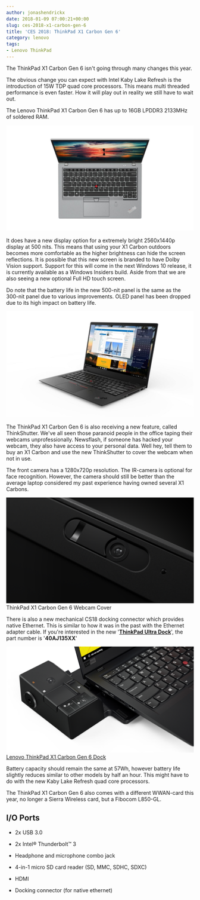 ```yaml
---
author: jonashendrickx
date: 2018-01-09 07:00:21+00:00
slug: ces-2018-x1-carbon-gen-6
title: 'CES 2018: ThinkPad X1 Carbon Gen 6'
category: lenovo
tags:
- Lenovo ThinkPad
---
```

The ThinkPad X1 Carbon Gen 6 isn't going through many changes this year.

The obvious change you can expect with Intel Kaby Lake Refresh is the introduction of 15W TDP quad core processors. This means multi threaded performance is even faster. How it will play out in reality we still have to wait out.

The Lenovo ThinkPad X1 Carbon Gen 6 has up to 16GB LPDDR3 2133MHz of soldered RAM.

![](/assets/img/posts/thinkscopes/2018/01/26170687_913629332143634_8500948123393858165_o.jpg)

It does have a new display option for a extremely bright 2560x1440p display at 500 nits. This means that using your X1 Carbon outdoors becomes more comfortable as the higher brightness can hide the screen reflections. It is possible that this new screen is branded to have Dolby Vision support. Support for this will come in the next Windows 10 release, it is currently available as a Windows Insiders build. Aside from that we are also seeing a new optional Full HD touch screen.

Do note that the battery life in the new 500-nit panel is the same as the 300-nit panel due to various improvements. OLED panel has been dropped due to its high impact on battery life.

![](/assets/img/posts/thinkscopes/2018/01/26171716_913629275476973_8748224756301475629_o.jpg)

The ThinkPad X1 Carbon Gen 6 is also receiving a new feature, called ThinkShutter. We've all seen those paranoid people in the office taping their webcams unprofessionally. Newsflash, if someone has hacked your webcam, they also have access to your personal data. Well hey, tell them to buy an X1 Carbon and use the new ThinkShutter to cover the webcam when not in use.

The front camera has a 1280x720p resolution. The IR-camera is optional for face recognition. However, the camera should still be better than the average laptop considered my past experience having owned several X1 Carbons.

![ThinkPad X1 Carbon Gen 6 Webcam Cover](/assets/img/posts/thinkscopes/2018/01/16_Thinkpad_X1_Carbon_Thinkshutter_Black_BlackBG.png) ThinkPad X1 Carbon Gen 6 Webcam Cover

There is also a new mechanical CS18 docking connector which provides native Ethernet. This is similar to how it was in the past with the Ethernet adapter cable. If you're interested in the new '[**ThinkPad Ultra Dock**](/blog/2018/01/12/ces-2018-thinkpad-ultra-dock/)', the part number is '**40AJ135XX**'

![Lenovo ThinkPad X1 Carbon Gen 6 Dock](/assets/img/posts/thinkscopes/2018/01/14_Thinkpad_X1_Carbon_Closeup_Mechanical_Docking_Station_Black.png) [Lenovo ThinkPad X1 Carbon Gen 6 Dock](/blog/2018/01/12/ces-2018-thinkpad-ultra-dock/)



Battery capacity should remain the same at 57Wh, however battery life slightly reduces similar to other models by half an hour. This might have to do with the new Kaby Lake Refresh quad core processors.

The ThinkPad X1 Carbon Gen 6 also comes with a different WWAN-card this year, no longer a Sierra Wireless card, but a Fibocom L850-GL.




## I/O Ports





 	
  * 2x USB 3.0

 	
  * 2x Intel® Thunderbolt™ 3

 	
  * Headphone and microphone combo jack

 	
  * 4-in-1 micro SD card reader (SD, MMC, SDHC, SDXC)

 	
  * HDMI

 	
  * Docking connector (for native ethernet)


